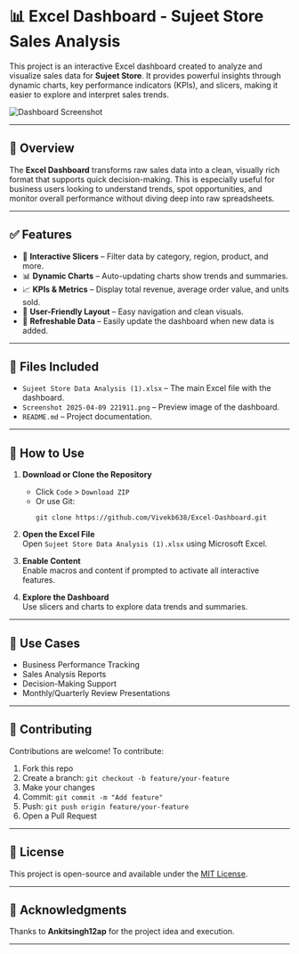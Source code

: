 # 📊 Excel Dashboard - Sujeet Store Sales Analysis

This project is an interactive Excel dashboard created to analyze and visualize sales data for **Sujeet Store**. It provides powerful insights through dynamic charts, key performance indicators (KPIs), and slicers, making it easier to explore and interpret sales trends.

![Dashboard Screenshot]((https://github.com/prem-kr-sharma/-Excel-Dashboard---Sujeet-Store-Sales-Analysis/blob/9e0ece88a52e72ec066c9069dad6be7c4013fd43/Screenshot%202025-04-17%20114055.png))



---

## 🧾 Overview

The **Excel Dashboard** transforms raw sales data into a clean, visually rich format that supports quick decision-making. This is especially useful for business users looking to understand trends, spot opportunities, and monitor overall performance without diving deep into raw spreadsheets.

---

## ✅ Features

- 📌 **Interactive Slicers** – Filter data by category, region, product, and more.
- 📊 **Dynamic Charts** – Auto-updating charts show trends and summaries.
- 📈 **KPIs & Metrics** – Display total revenue, average order value, and units sold.
- 🧩 **User-Friendly Layout** – Easy navigation and clean visuals.
- 🔄 **Refreshable Data** – Easily update the dashboard when new data is added.

---

## 📁 Files Included

- `Sujeet Store Data Analysis (1).xlsx` – The main Excel file with the dashboard.
- `Screenshot 2025-04-09 221911.png` – Preview image of the dashboard.
- `README.md` – Project documentation.

---

## 🚀 How to Use

1. **Download or Clone the Repository**  
   - Click `Code` > `Download ZIP`  
   - Or use Git:  
     ```
     git clone https://github.com/Vivekb638/Excel-Dashboard.git
     ```

2. **Open the Excel File**  
   Open `Sujeet Store Data Analysis (1).xlsx` using Microsoft Excel.

3. **Enable Content**  
   Enable macros and content if prompted to activate all interactive features.

4. **Explore the Dashboard**  
   Use slicers and charts to explore data trends and summaries.

---

## 📌 Use Cases

- Business Performance Tracking
- Sales Analysis Reports
- Decision-Making Support
- Monthly/Quarterly Review Presentations

---

## 🤝 Contributing

Contributions are welcome! To contribute:

1. Fork this repo
2. Create a branch: `git checkout -b feature/your-feature`
3. Make your changes
4. Commit: `git commit -m "Add feature"`
5. Push: `git push origin feature/your-feature`
6. Open a Pull Request

---

## 📄 License

This project is open-source and available under the [MIT License](LICENSE).

---

## 🙌 Acknowledgments

Thanks to **Ankitsingh12ap** for the project idea and execution.

---
